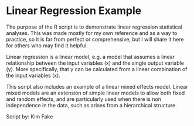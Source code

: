 # Linear Regression Example
The purpose of the R script is to demonstrate linear regression 
statistical analyses. This was made mostly for my own reference and as a way 
to practice, so it is far from perfect or comprehensive, but I will share it 
here for others who may find it helpful.

Linear regression is a linear model, 
e.g. a model that assumes a linear relationship between the input variables 
(x) and the single output variable (y). More specifically, that y can be 
calculated from a linear combination of the input variables (x).

This script also includes an example of a linear mixed effects model.
Linear mixed models are an extension of simple linear models to allow both 
fixed and random effects, and are particularly used when there is non 
independence in the data, such as arises from a hierarchical structure. 

Script by: Kim Fake
